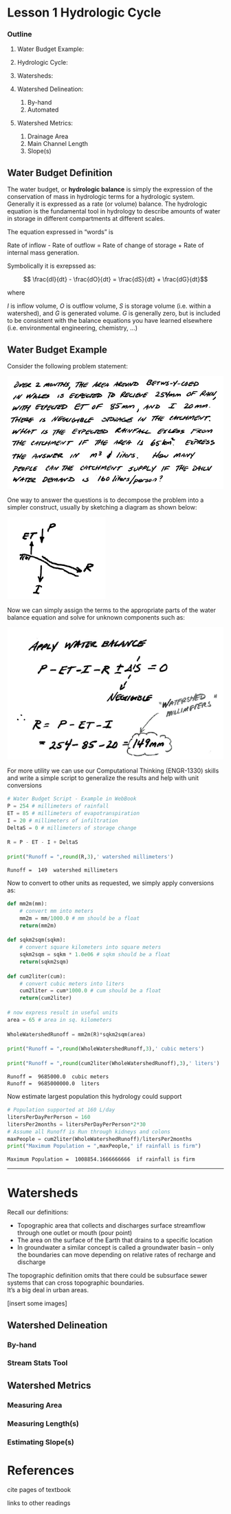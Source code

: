 # Lesson 1 Hydrologic Cycle

### Outline
1. Water Budget Example:
2. Hydrologic Cycle:

3. Watersheds:

4. Watershed Delineation:

   1. By-hand 
   2. Automated
   
5. Watershed Metrics:

   1. Drainage Area
   2. Main Channel Length
   3. Slope(s)


## Water Budget Definition
The water budget, or <strong>hydrologic balance</strong> is simply the expression of the conservation of mass in hydrologic terms for a hydrologic system.  
Generally it is expressed as a rate (or volume) balance.
The hydrologic equation is the fundamental tool in hydrology to describe amounts of water in storage in different compartments at different scales.  

The equation expressed in “words” is

Rate of inflow - Rate of outflow =  Rate of change of storage + Rate of internal mass generation.

Symbolically it is exrepssed as:

$$ \frac{dI}{dt} - \frac{dO}{dt} = \frac{dS}{dt} + \frac{dG}{dt}$$

where

$I$ is inflow volume, $O$ is outflow volume, $S$ is storage volume (i.e. within a watershed), and $G$ is generated volume.
$G$ is generally zero, but is included to be consistent with the balance equations you have learned elsewhere (i.e. environmental engineering, chemistry, $\dots$)

## Water Budget Example
Consider the following problem statement:

![](BetswyCoedPrstate.png)

One way to answer the questions is to decompose the problem into a simpler construct, usually by sketching a diagram as shown below:

![](BetswyCoedSketch.png)

Now we can simply assign the terms to the appropriate parts of the water balance equation and solve for unknown components such as:

![](BetswyCoedSolve1.png)

For more utility we can use our Computational Thinking (ENGR-1330) skills and write a simple script to generalize the results and help with unit conversions


```python
# Water Budget Script - Example in WebBook
P = 254 # millimeters of rainfall 
ET = 85 # millimeters of evapotranspiration
I = 20 # millimeters of infiltration
DeltaS = 0 # millimeters of storage change

R = P - ET - I + DeltaS

print("Runoff = ",round(R,3),' watershed millimeters')
```

    Runoff =  149  watershed millimeters


Now to convert to other units as requested, we simply apply conversions as:


```python
def mm2m(mm):
    # convert mm into meters
    mm2m = mm/1000.0 # mm should be a float
    return(mm2m)

def sqkm2sqm(sqkm):
    # convert square kilometers into square meters
    sqkm2sqm = sqkm * 1.0e06 # sqkm should be a float
    return(sqkm2sqm)

def cum2liter(cum):
    # convert cubic meters into liters
    cum2liter = cum*1000.0 # cum should be a float
    return(cum2liter)

# now express result in useful units
area = 65 # area in sq. kilometers

WholeWatershedRunoff = mm2m(R)*sqkm2sqm(area)

print("Runoff = ",round(WholeWatershedRunoff,3),' cubic meters')

print("Runoff = ",round(cum2liter(WholeWatershedRunoff),3),' liters')
```

    Runoff =  9685000.0  cubic meters
    Runoff =  9685000000.0  liters


Now estimate largest population this hydrology could support


```python
# Population supported at 160 L/day
litersPerDayPerPerson = 160
litersPer2months = litersPerDayPerPerson*2*30
# Assume all Runoff is Run through kidneys and colons
maxPeople = cum2liter(WholeWatershedRunoff)/litersPer2months
print("Maximum Population = ",maxPeople," if rainfall is firm")
```

    Maximum Population =  1008854.1666666666  if rainfall is firm


---
# Watersheds

Recall our definitions:

- Topographic area that collects and discharges surface streamflow through one outlet or mouth (pour point)
- The area on the surface of the Earth that drains to a specific location
- In groundwater a similar concept is called a groundwater basin – only the boundaries can move depending on relative rates of recharge and discharge 

The topographic definition omits that there could be subsurface sewer systems that can cross topographic boundaries.   
It’s a big deal in urban areas.

[insert some images]

## Watershed Delineation

### By-hand

### Stream Stats Tool

## Watershed Metrics

### Measuring Area
### Measuring Length(s) 
### Estimating Slope(s)






# References

cite pages of textbook

links to other readings 




